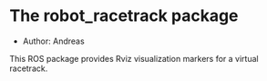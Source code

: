 # The robot_racetrack package

- Author: Andreas

This ROS package provides Rviz visualization markers for a virtual racetrack.
